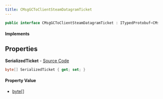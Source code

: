 ```yaml
---
title: CMsgGCToClientSteamDatagramTicket
---
```


```csharp
public interface CMsgGCToClientSteamDatagramTicket : ITypedProtobuf<CMsgGCToClientSteamDatagramTicket>, INativeHandle
```

#### Implements

## Properties

**SerializedTicket** - [Source Code](https://github.com/swiftly-solution/swiftlys2/blob/master/managed/src/SwiftlyS2.Generated/Protobufs/Interfaces/CMsgGCToClientSteamDatagramTicket.cs#L13)

```csharp
byte[] SerializedTicket { get; set; }
```

#### Property Value

- [byte](https://learn.microsoft.com/dotnet/api/system.byte)[]

